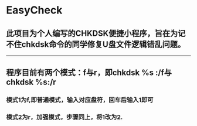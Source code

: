 ﻿# EasyCheck
## 此项目为个人编写的CHKDSK便捷小程序，旨在为记不住chkdsk命令的同学修复U盘文件逻辑错乱问题。
---
## 程序目前有两个模式：f与r，即chkdsk %s :/f与chkdsk %s:/r 
### 模式1为f,即普通模式，输入对应盘符，回车后输入1即可
### 模式2为r，加强模式，步骤同上，将1改为2.